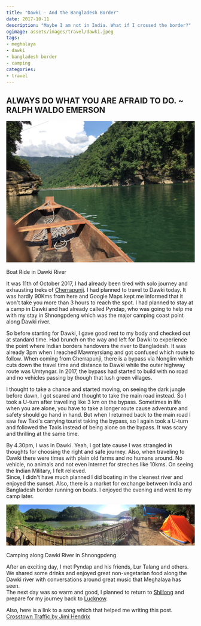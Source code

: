 ```yaml
---
title: "Dawki - And the Bangladesh Border"
date: 2017-10-11
description: "Maybe I am not in India. What if I crossed the border?"
ogimage: assets/images/travel/dawki.jpeg
tags: 
- meghalaya
- dawki
- bangladesh border
- camping
categories:
- travel
---
```


ALWAYS DO WHAT YOU ARE AFRAID TO DO. ~ RALPH WALDO EMERSON
----------------------------------------------------------

![Dawki](assets/images/travel/dawki.jpeg)

Boat Ride in Dawki River

It was 11th of October 2017, I had already been tired with solo journey and exhausting treks of [Cherrapunji](../cherrapunji-or-sohra-october-drizzles). I had planned to travel to Dawki today. It was hardly 90Kms from here and Google Maps kept me informed that it won't take you more than 3 hours to reach the spot. I had planned to stay at a camp in Dawki and had already called Pyndap, who was going to help me with my stay in Shnongpdeng which was the major camping coast point along Dawki river.  
  
So before starting for Dawki, I gave good rest to my body and checked out at standard time. Had brunch on the way and left for Dawki to experience the point where Indian borders handovers the river to Bangladesh. It was already 3pm when I reached Mawmyrsiang and got confused which route to follow. When coming from Cherrapunji, there is a bypass via Nonglim which cuts down the travel time and distance to Dawki while the outer highway route was Umtyngar. In 2017, the bypass had started to build with no road and no vehicles passing by though that lush green villages.  
  
I thought to take a chance and started moving, on seeing the dark jungle before dawn, I got scared and thought to take the main road instead. So I took a U-turn after travelling like 3 km on the bypass. Sometimes in life when you are alone, you have to take a longer route cause adventure and safety should go hand in hand. But when I returned back to the main road I saw few Taxi's carrying tourist taking the bypass, so I again took a U-turn and followed the Taxis instead of being alone on the bypass. It was scary and thrilling at the same time.  
  
By 4.30pm, I was in Dawki. Yeah, I got late cause I was strangled in thoughts for choosing the right and safe journey. Also, when traveling to Dawki there were times with plain old farms and no humans around. No vehicle, no animals and not even internet for streches like 10kms. On seeing the Indian Military, I felt relieved.  
Since, I didn't have much planned I did boating in the cleanest river and enjoyed the sunset. Also, there is a market for exchange between India and Bangladesh border running on boats. I enjoyed the evening and went to my camp later.  
  

![camping](assets/images/travel/camping.jpeg)

Camping along Dawki River in Shnongpdeng

  
  
After an exciting day, I met Pyndap and his friends, Lur Talang and others. We shared some drinks and enjoyed great non-vegetarian food along the Dawki river with conversations around great music that Meghalaya has seen.  
The next day was so warm and good, I planned to return to [Shillong](../shillong-rock-capital-of-india) and prepare for my journey back to [Lucknow](../lucknow-uttar-pradesh-city-of-nawabs).  
  
Also, here is a link to a song which that helped me writing this post.  
[Crosstown Traffic by Jimi Hendrix](https://www.youtube.com/watch?v=9so3U_27tVo)